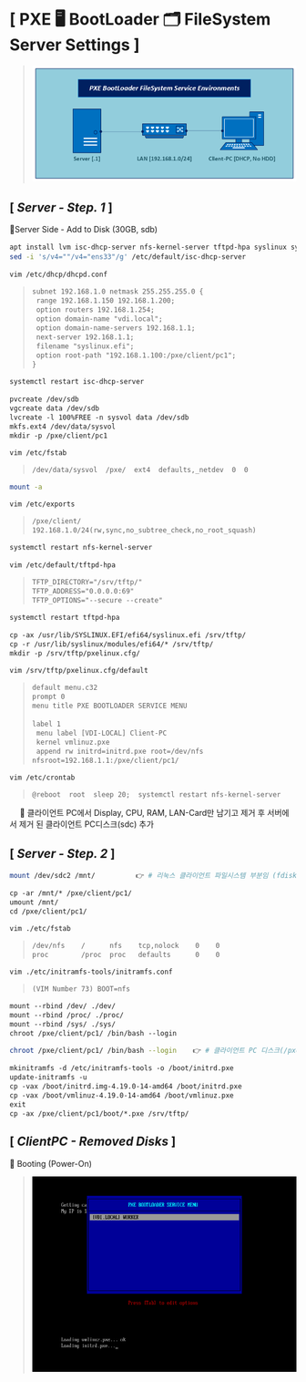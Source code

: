 # [ PXE 🖥 BootLoader 🗂 FileSystem Server Settings ]
>![Image](https://github.com/NullBins/PXE/blob/main/IMAGES/PXE.png)

## [ *Server - Step. 1* ]

📁Server Side - Add to Disk (30GB, sdb)

```bash
apt install lvm isc-dhcp-server nfs-kernel-server tftpd-hpa syslinux syslinux-efi
sed -i 's/v4=""/v4="ens33"/g' /etc/default/isc-dhcp-server
```
```vim
vim /etc/dhcp/dhcpd.conf
```
>```vim
>subnet 192.168.1.0 netmask 255.255.255.0 {
>  range 192.168.1.150 192.168.1.200;
>  option routers 192.168.1.254;
>  option domain-name "vdi.local";
>  option domain-name-servers 192.168.1.1;
>  next-server 192.168.1.1;
>  filename "syslinux.efi";
>  option root-path "192.168.1.100:/pxe/client/pc1";
>}
>```
```bash
systemctl restart isc-dhcp-server
```
```vim
pvcreate /dev/sdb
vgcreate data /dev/sdb
lvcreate -l 100%FREE -n sysvol data /dev/sdb
mkfs.ext4 /dev/data/sysvol
mkdir -p /pxe/client/pc1
```
```vim
vim /etc/fstab
```
>```vim
>/dev/data/sysvol  /pxe/  ext4  defaults,_netdev  0  0
>```
```bash
mount -a
```
```vim
vim /etc/exports
```
>```vim
>/pxe/client/    192.168.1.0/24(rw,sync,no_subtree_check,no_root_squash)
>```
```bash
systemctl restart nfs-kernel-server
```
```vim
vim /etc/default/tftpd-hpa
```
>```vim
>TFTP_DIRECTORY="/srv/tftp/"
>TFTP_ADDRESS="0.0.0.0:69"
>TFTP_OPTIONS="--secure --create"
>```
```bash
systemctl restart tftpd-hpa
```
```vim
cp -ax /usr/lib/SYSLINUX.EFI/efi64/syslinux.efi /srv/tftp/
cp -r /usr/lib/syslinux/modules/efi64/* /srv/tftp/
mkdir -p /srv/tftp/pxelinux.cfg/
```
```vim
vim /srv/tftp/pxelinux.cfg/default
```
>```vim
>default menu.c32
>prompt 0
>menu title PXE BOOTLOADER SERVICE MENU
>
>label 1
>  menu label [VDI-LOCAL] Client-PC
>  kernel vmlinuz.pxe
>  append rw initrd=initrd.pxe root=/dev/nfs nfsroot=192.168.1.1:/pxe/client/pc1/
>```
```vim
vim /etc/crontab
```
>```vim
>@reboot  root  sleep 20;  systemctl restart nfs-kernel-server
>```
　
📌 클라이언트 PC에서 Display, CPU, RAM, LAN-Card만 남기고 제거 후 서버에서 제거 된 클라이언트 PC디스크(sdc) 추가
　
## [ *Server - Step. 2* ]
```bash
mount /dev/sdc2 /mnt/          👉 # 리눅스 클라이언트 파일시스템 부분임 (fdisk -l 명령어로 확인) #
```
```vim
cp -ar /mnt/* /pxe/client/pc1/
umount /mnt/
cd /pxe/client/pc1/
```
```vim
vim ./etc/fstab
```
>```vim
>/dev/nfs    /      nfs    tcp,nolock    0    0
>proc        /proc  proc   defaults      0    0
>```
```vim
vim ./etc/initramfs-tools/initramfs.conf
```
>```vim
>(VIM Number 73) BOOT=nfs
>```
```vim
mount --rbind /dev/ ./dev/
mount --rbind /proc/ ./proc/
mount --rbind /sys/ ./sys/
chroot /pxe/client/pc1/ /bin/bash --login
```
```bash
chroot /pxe/client/pc1/ /bin/bash --login    👉 # 클라이언트 PC 디스크(/pxe/client/pc1/) 파일 시스템을 Bash shell로 로그인
```
```vim
mkinitramfs -d /etc/initramfs-tools -o /boot/initrd.pxe
update-initramfs -u
cp -vax /boot/initrd.img-4.19.0-14-amd64 /boot/initrd.pxe
cp -vax /boot/vmlinuz-4.19.0-14-amd64 /boot/vmlinuz.pxe
exit
cp -ax /pxe/client/pc1/boot/*.pxe /srv/tftp/
```
## [ *ClientPC - Removed Disks* ]
🔔 Booting (Power-On)
>![Image](https://github.com/NullBins/PXE/blob/main/IMAGES/LOGIN.png)
